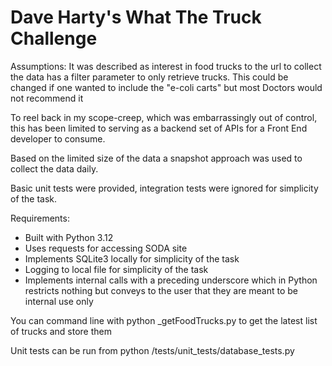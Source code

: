 # Dave Harty's What The Truck Challenge
Assumptions:
It was described as interest in food trucks to the url to collect the data has a filter parameter to only retrieve trucks. This could be changed if one wanted to include the "e-coli carts" but most Doctors would not recommend it

To reel back in my scope-creep, which was embarrassingly out of control, this has been limited to serving as a backend set of APIs for a Front End developer to consume.

Based on the limited size of the data a snapshot approach was used to collect the data daily.

Basic unit tests were provided, integration tests were ignored for simplicity of the task.

Requirements:
* Built with Python 3.12
* Uses requests for accessing SODA site
* Implements SQLite3 locally for simplicity of the task
* Logging to local file for simplicity of the task
* Implements internal calls with a preceding underscore which in Python restricts nothing but conveys to the user that they are meant to be internal use only

You can command line with python _getFoodTrucks.py to get the latest list of trucks and store them

Unit tests can be run from python /tests/unit_tests/database_tests.py






